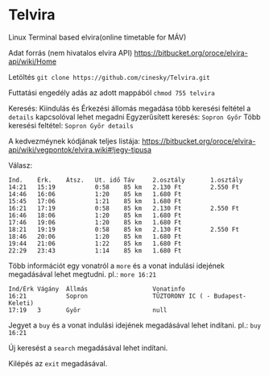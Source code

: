 # Telvira
Linux Terminal based elvira(online timetable for MÁV)

Adat forrás (nem hivatalos elvira API) https://bitbucket.org/oroce/elvira-api/wiki/Home

Letöltés `git clone https://github.com/cinesky/Telvira.git`

Futtatási engedély adás  az adott mappából `chmod 755 telvira`

Keresés: Kiindulás és Érkezési állomás megadása több keresési feltétel a `details` kapcsolóval lehet megadni
Egyzerűsített keresés: `Sopron Győr`
Több keresési feltétel: `Sopron Győr details`

A kedvezméynek kódjának teljes listája: https://bitbucket.org/oroce/elvira-api/wiki/vegpontok/elvira.wiki#!jegy-tipusa

Válasz:

```
Ind.    Érk.    Átsz.   Ut. idő Táv     2.osztály       1.osztály
14:21   15:19           0:58    85 km   2.130 Ft        2.550 Ft
14:46   16:06           1:20    85 km   1.680 Ft
15:45   17:06           1:21    85 km   1.680 Ft
16:21   17:19           0:58    85 km   2.130 Ft        2.550 Ft
16:46   18:06           1:20    85 km   1.680 Ft
17:46   19:06           1:20    85 km   1.680 Ft
18:21   19:19           0:58    85 km   2.130 Ft        2.550 Ft
18:46   20:06           1:20    85 km   1.680 Ft
19:44   21:06           1:22    85 km   1.680 Ft
22:29   23:43           1:14    85 km   1.680 Ft
```


Több információt egy vonatról a `more` és a vonat indulási idejének megadásával lehet megtudni. pl.: `more 16:21`

```
Ind/Érk Vágány  Állmás                  Vonatinfo
16:21           Sopron                  TÛZTORONY IC ( - Budapest-Keleti)
17:19   3       Gyõr                    null
```


Jegyet a `buy` és a vonat indulási idejének megadásával lehet indítani. pl.: `buy 16:21`

Új keresést a `search` megadásával lehet indítani.

Kilépés az `exit` megadásával.
